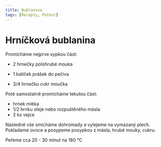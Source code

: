 ```yaml
---
title: Bublanina
tags: [Recepty, Pečení]
---
```


# Hrníčková bublanina

Promícháme nejprve sypkou část:

* 2 hrnečky polohrubé mouka

* 1 balíček prášek do pečiva
* 3/4 hrnečku cukr moučka

Poté samostatně promícháme tekutou část:

* hrnek mléka
* 1/2 hrnku oleje nebo rozpuštěného másla
* 2 ks vejce

Následně vše smícháme dohromady a vylejeme na vymazaný plech. Pokladame ovoce a posypeme posypkou z másla, hrubé mouky, cukru.

Peřeme cca 20 - 30 minut na 180 °C


<!-- div class="text-center">

<a href="/buchty/bublanina-one.jpg"><img src="/buchty/bublanina-one.jpg" class="img-thumbnail m-1" width="200"></a>
<a href="/buchty/bublanina-two.jpg"><img src="/buchty/bublanina-two.jpg" class="img-thumbnail m-1" width="200"></a>
<a href="/buchty/bublanina-three.jpg"><img src="/buchty/bublanina-three.jpg" class="img-thumbnail m-1" width="200"></a>

</div -->